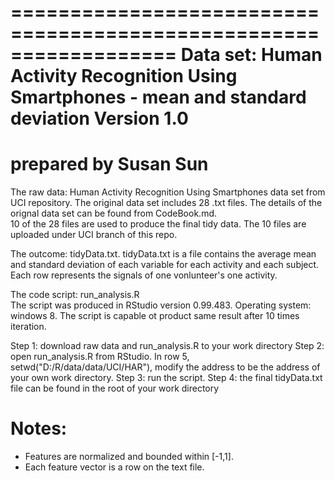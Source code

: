 ==================================================================
Data set: Human Activity Recognition Using Smartphones - mean and standard deviation
Version 1.0
==================================================================
prepared by Susan Sun
==================================================================
The raw data: Human Activity Recognition Using Smartphones data set from UCI repository. The original data set includes 28 .txt files. The details of the orignal data set can be found from CodeBook.md.  
10 of the 28 files are used to produce the final tidy data. The 10 files are uploaded under UCI branch of this repo. 

The outcome: tidyData.txt. tidyData.txt is a file contains the average mean and standard deviation of each variable for each activity and each subject. Each row represents the signals of one vonlunteer's one activity.

The code script: run_analysis.R  
The script was produced in RStudio version 0.99.483. Operating system: windows 8.
The script is capable ot product same result after 10 times iteration.

Step 1: download raw data and run_analysis.R to your work directory
Step 2: open run_analysis.R from RStudio. In row 5, setwd("D:/R/data/data/UCI/HAR"), modify the address to be the address of your own work directory.
Step 3: run the script.
Step 4: the final tidyData.txt file can be found in the root of your work directory

Notes: 
======
- Features are normalized and bounded within [-1,1].
- Each feature vector is a row on the text file.


